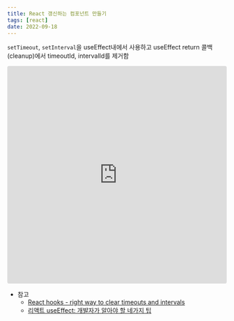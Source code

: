 ```yaml
---
title: React 갱신하는 컴포넌트 만들기
tags: [react]
date: 2022-09-18
---
```


`setTimeout`, `setInterval`을 useEffect내에서 사용하고 useEffect return 콜백(cleanup)에서 timeoutId, intervalId를 제거함

<iframe src="https://codesandbox.io/embed/samplerefreshcomponent-c5n7mf?fontsize=14&hidenavigation=1&theme=dark"
    style="width:100%; height:500px; border:0; border-radius: 4px; overflow:hidden;"
    title="sampleRefreshComponent"
    allow="accelerometer; ambient-light-sensor; camera; encrypted-media; geolocation; gyroscope; hid; microphone; midi; payment; usb; vr; xr-spatial-tracking"
    sandbox="allow-forms allow-modals allow-popups allow-presentation allow-same-origin allow-scripts"
></iframe>

- 참고
    - [React hooks - right way to clear timeouts and intervals](https://stackoverflow.com/a/53090848)
    - [리액트 useEffect: 개발자가 알아야 할 네가지 팁](https://ui.toast.com/weekly-pick/ko_20200916)
